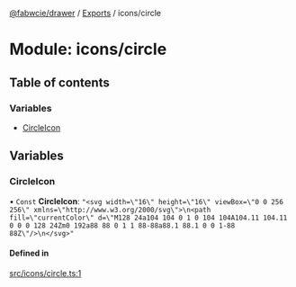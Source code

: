 [@fabwcie/drawer](../README.md) / [Exports](../modules.md) / icons/circle

# Module: icons/circle

## Table of contents

### Variables

- [CircleIcon](icons_circle.md#circleicon)

## Variables

### CircleIcon

• `Const` **CircleIcon**: ``"<svg width=\"16\" height=\"16\" viewBox=\"0 0 256 256\" xmlns=\"http://www.w3.org/2000/svg\">\n<path fill=\"currentColor\" d=\"M128 24a104 104 0 1 0 104 104A104.11 104.11 0 0 0 128 24Zm0 192a88 88 0 1 1 88-88a88.1 88.1 0 0 1-88 88Z\"/>\n</svg>"``

#### Defined in

[src/icons/circle.ts:1](https://github.com/fabwcie/drawer/blob/850d9ed/src/icons/circle.ts#L1)
